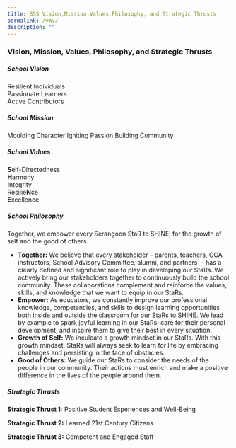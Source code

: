```yaml
---
title: SSS Vision,Mission,Values,Philosophy, and Strategic Thrusts
permalink: /vmv/
description: ""
---
```

### Vision, Mission, Values, Philosophy, and Strategic Thrusts

##### School Vision
Resilient Individuals  
Passionate Learners  
Active Contributors

##### School Mission
Moulding Character
Igniting Passion
Building Community 

##### School Values
**S**elf-Directedness  
**H**armony  
**I**ntegrity  
Resilie**N**ce  
**E**xcellence

##### School Philosophy
Together, we empower every Serangoon StaR to SHINE, for the growth of self and the good of others.

*   **Together:** We believe that every stakeholder – parents, teachers, CCA instructors, School Advisory Committee, alumni, and partners  – has a clearly defined and significant role to play in developing our StaRs. We actively bring our stakeholders together to continuously build the school community. These collaborations complement and reinforce the values, skills, and knowledge that we want to equip in our StaRs.   
*   **Empower:** As educators, we constantly improve our professional knowledge, competencies, and skills to design learning opportunities both inside and outside the classroom for our StaRs to SHINE. We lead by example to spark joyful learning in our StaRs, care for their personal development, and inspire them to give their best in every situation.
*   **Growth of Self:** We inculcate a growth mindset in our StaRs. With this growth mindset, StaRs will always seek to learn for life by embracing challenges and persisting in the face of obstacles. 
*   **Good of Others:** We guide our StaRs to consider the needs of the people in our community. Their actions must enrich and make a positive difference in the lives of the people around them.

##### Strategic Thrusts
**Strategic Thrust 1:** Positive Student Experiences and Well-Being  

**Strategic Thrust 2:** Learned 21st Century Citizens 

**Strategic Thrust 3:** Competent and Engaged Staff
